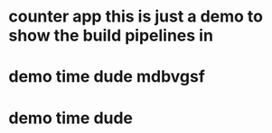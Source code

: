 # counter app this is just a demo to show the build pipelines in 
# demo time dude mdbvgsf
# demo time dude

